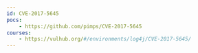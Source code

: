 ```yaml
---
id: CVE-2017-5645
pocs:
    - https://github.com/pimps/CVE-2017-5645
courses:
    - https://vulhub.org/#/environments/log4j/CVE-2017-5645/
---
```

